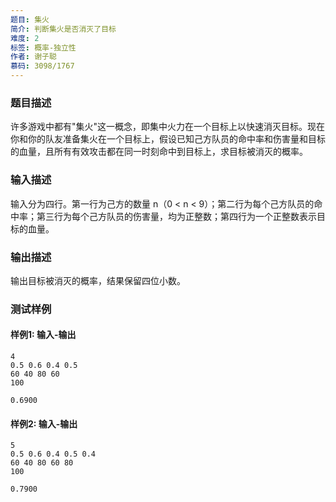 ```yaml
---
题目: 集火
简介: 判断集火是否消灭了目标
难度: 2
标签: 概率-独立性
作者: 谢子聪
慕码: 3098/1767
---
```


### 题目描述

许多游戏中都有"集火"这一概念，即集中火力在一个目标上以快速消灭目标。现在你和你的队友准备集火在一个目标上，假设已知己方队员的命中率和伤害量和目标的血量，且所有有效攻击都在同一时刻命中到目标上，求目标被消灭的概率。

### 输入描述

输入分为四行。第一行为己方的数量 n（0 < n < 9）；第二行为每个己方队员的命中率；第三行为每个己方队员的伤害量，均为正整数；第四行为一个正整数表示目标的血量。

### 输出描述

输出目标被消灭的概率，结果保留四位小数。

### 测试样例

#### 样例1: 输入-输出

```
4
0.5 0.6 0.4 0.5
60 40 80 60
100
```

```
0.6900
```

#### 样例2: 输入-输出

```
5
0.5 0.6 0.4 0.5 0.4
60 40 80 60 80
100
```

```
0.7900
```
